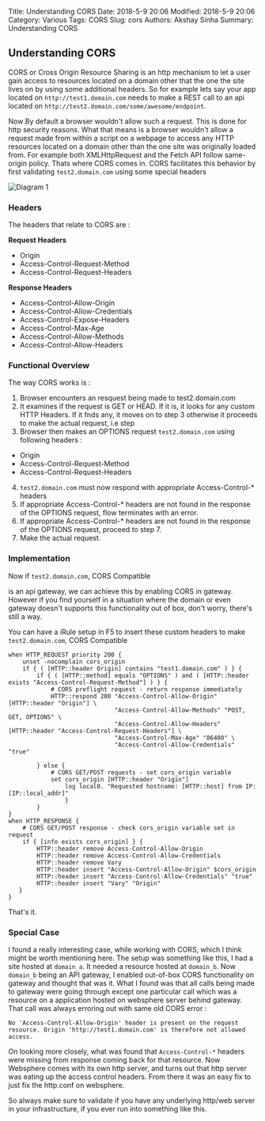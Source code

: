 Title: Understanding CORS
Date: 2018-5-9 20:06
Modified: 2018-5-9 20:06
Category: Various
Tags: CORS
Slug: cors
Authors: Akshay Sinha
Summary: Understanding CORS

## Understanding CORS

CORS or Cross Origin Resource Sharing is an http mechanism to let a user gain access to resources located on a domain other that the one the site lives on by using some additional headers.  So for example lets say your app located on `http://test1.domain.com` needs to make a REST call to an api located on  `http://test2.domain.com/some/awesome/endpoint`.

Now By default a browser wouldn't allow such a request. This is done for http security reasons. What that means is a browser wouldn't allow a request made from within a script on a webpage to access any HTTP resources located on a domain other than the one site was originally loaded from. For example both XMLHttpRequest and the Fetch API follow same-origin policy. Thats where CORS comes in. CORS facilitates this behavior by first validating `test2.domain.com` using some special headers

![Diagram 1](https://imgur.com/a/tQ5MyYA)

### Headers

The headers that relate to CORS are :

**Request Headers**

* Origin
* Access-Control-Request-Method
* Access-Control-Request-Headers

**Response Headers**

* Access-Control-Allow-Origin
* Access-Control-Allow-Credentials
* Access-Control-Expose-Headers
* Access-Control-Max-Age
* Access-Control-Allow-Methods
* Access-Control-Allow-Headers

### Functional Overview

The way CORS works is :

1) Browser encounters an resquest being made to test2.domain.com
2) It examines if the request is GET or HEAD. If it is, it looks for any custom HTTP Headers. If it fnds any, it moves on to step 3 otherwise it proceeds to make the actual request, i.e step
3) Browser then makes an OPTIONS request `test2.domain.com` using following headers :

* Origin
* Access-Control-Request-Method
* Access-Control-Request-Headers

4) `test2.domain.com` must now respond with appropriate Access-Control-* headers
5) If appropriate Access-Control-* headers are not found in the response of the OPTIONS request, flow terminates with an error.
6) If appropriate Access-Control-* headers are not found in the response of the OPTIONS request, proceed to step 7.
7) Make the actual request.

### Implementation

Now if `test2.domain.com`, CORS Compatible

 is an api gateway, we can achieve this by enabling CORS in gateway. However if you find yourself in a situation where the domain or even gateway doesn't supports this functionality out of box, don't worry, there's still a way.

You can have a iRule setup in F5 to insert these custom headers to make `test2.domain.com`, CORS Compatible

    when HTTP_REQUEST priority 200 {
        unset -nocomplain cors_origin
        if { ( [HTTP::header Origin] contains "test1.domain.com" ) } {
            if { ( [HTTP::method] equals "OPTIONS" ) and ( [HTTP::header exists "Access-Control-Request-Method"] ) } {
                # CORS preflight request - return response immediately
                HTTP::respond 200 "Access-Control-Allow-Origin" [HTTP::header "Origin"] \
                                  "Access-Control-Allow-Methods" "POST, GET, OPTIONS" \
                                  "Access-Control-Allow-Headers" [HTTP::header "Access-Control-Request-Headers"] \
                                  "Access-Control-Max-Age" "86400" \
                                  "Access-Control-Allow-Credentials" "true"

            } else {
                # CORS GET/POST requests - set cors_origin variable
                set cors_origin [HTTP::header "Origin"]
                    log local0. "Requested hostname: [HTTP::host] from IP: [IP::local_addr]"
                    }
            }
    }
    when HTTP_RESPONSE {
        # CORS GET/POST response - check cors_origin variable set in request
        if { [info exists cors_origin] } {
            HTTP::header remove Access-Control-Allow-Origin
            HTTP::header remove Access-Control-Allow-Credentials
            HTTP::header remove Vary
            HTTP::header insert "Access-Control-Allow-Origin" $cors_origin
            HTTP::header insert "Access-Control-Allow-Credentials" "true"
            HTTP::header insert "Vary" "Origin"
       }
    }

That's it.

### Special Case

I found a really interesting case, while working with CORS, which I think might be worth mentioning here. The setup was something like this, I had a site hosted at `domain_a`. It needed a resource hosted at `domain_b`. Now `domain_b` being an API gateway, I enabled out-of-box CORS functionality on gateway and thought that was it. What I found was that all calls being made to gateway were going through except one particular call which was a resource on a application hosted on websphere server behind gateway. That call was always erroring out with same old CORS error :

    No 'Access-Control-Allow-Origin' header is present on the request resource. Origin 'http://test1.domain.com' is therefore not allowed access.

On looking more closely, what was found that `Access-Control-*` headers were missing from response coming back for that resource. Now Websphere comes with its own http server, and turns out that http server was eating up the access control headers. From there it was an easy fix to just fix the http.conf on websphere.

So always make sure to validate if you have any underlying http/web server in your infrastructure, if you ever run into something like this.
